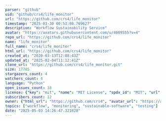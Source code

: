 ```yaml
---
parser: "github"
uid: "github/crs4/life_monitor"
url: "https://github.com/crs4/life_monitor"
timestamp: "2025-03-30 00:53:08.769627"
description: "Workflow Sustainability Service"
avatar: "https://avatars.githubusercontent.com/u/4609555?v=4"
repo_url: "https://github.com/crs4/life_monitor"
name: "life_monitor"
full_name: "crs4/life_monitor"
html_url: "https://github.com/crs4/life_monitor"
created_at: "2020-03-13T12:08:43Z"
updated_at: "2025-02-04T11:12:41Z"
clone_url: "https://github.com/crs4/life_monitor.git"
size: 17785
stargazers_count: 4
watchers_count: 4
language: "Python"
open_issues_count: 18
license: {"key": "mit", "name": "MIT License", "spdx_id": "MIT", "url": "https://api.github.com/licenses/mit", "node_id": "MDc6TGljZW5zZTEz"}
subscribers_count: 12
owner: {"html_url": "https://github.com/crs4", "avatar_url": "https://avatars.githubusercontent.com/u/4609555?v=4", "login": "crs4", "type": "Organization"}
topics: ["workflow", "monitoring", "sustainable-software", "testing"]
date: "2025-05-03 14:26:47.321828"
---
```

